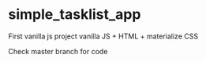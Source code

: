 # simple_tasklist_app
First vanilla js project
vanilla JS + HTML + materialize CSS

Check master branch for code
